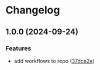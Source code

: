 # Changelog

## 1.0.0 (2024-09-24)


### Features

* add workflows to repo ([37dce2e](https://github.com/dvsa/vol-app-security-test/commit/37dce2edbf2aa0c149b134ebaa1ffbdaccfc8121))
